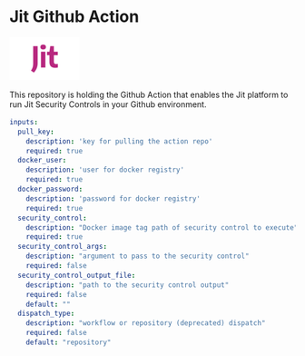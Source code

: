 # Jit Github Action

![alt text](images/jit-logo-small.png)

This repository is holding the Github Action that enables the Jit platform to run Jit Security Controls in your Github environment.

```yaml
inputs:
  pull_key:
    description: 'key for pulling the action repo'
    required: true
  docker_user:
    description: 'user for docker registry'
    required: true
  docker_password:
    description: 'password for docker registry'
    required: true
  security_control:
    description: "Docker image tag path of security control to execute"
    required: true
  security_control_args:
    description: "argument to pass to the security control"
    required: false
  security_control_output_file:
    description: "path to the security control output"
    required: false
    default: ""
  dispatch_type:
    description: "workflow or repository (deprecated) dispatch"
    required: false
    default: "repository"
```
